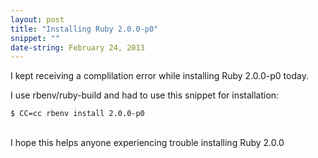 ```yaml
---
layout: post
title: "Installing Ruby 2.0.0-p0"
snippet: ""
date-string: February 24, 2013
---
```


I kept receiving a complilation error while installing Ruby 2.0.0-p0 today. 

I use rbenv/ruby-build and had to use this snippet for installation:

    $ CC=cc rbenv install 2.0.0-p0

<br>
I hope this helps anyone experiencing trouble installing Ruby 2.0.0
